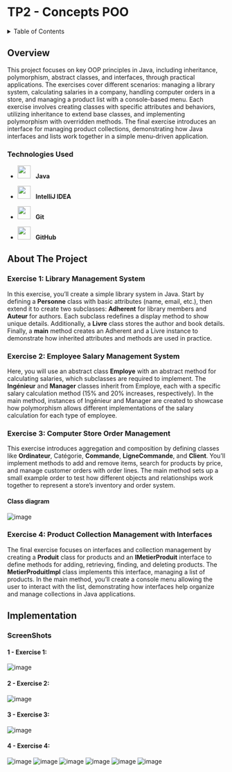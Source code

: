 # TP2 - Concepts POO
<details>
  <summary>Table of Contents</summary>
  <ol>
    <li>
      <a href="#about-the-project">Overview</a>
      <ul>
        <li><a href="#built-with">Technologies Used</a></li>
      </ul>
    </li>
    <li>
      <a href="#about-the-project">About The Project</a>
      <ul>
        <li><a href="#built-with">Exercise 1 </a></li>
        <li><a href="#built-with">Exercise 2 </a></li>
        <li><a href="#built-with">Exercise 3 </a></li>
        <li><a href="#built-with">Exercise 4 </a></li>
      </ul>
    </li>
    <li>
      <a href="#getting-started">Implementation</a>
      <ul>
        <li><a href="#prerequisites">Screenshots</a></li>
      </ul>
    </li>
   
    
  </ol>
</details>

## Overview
This project focuses on key OOP principles in Java, including inheritance, polymorphism, abstract classes, and interfaces, through practical applications. The exercises cover different scenarios: managing a library system, calculating salaries in a company, handling computer orders in a store, and managing a product list with a console-based menu. Each exercise involves creating classes with specific attributes and behaviors, utilizing inheritance to extend base classes, and implementing polymorphism with overridden methods. The final exercise introduces an interface for managing product collections, demonstrating how Java interfaces and lists work together in a simple menu-driven application.

### Technologies Used

- <img src="https://upload.wikimedia.org/wikipedia/en/3/30/Java_programming_language_logo.svg" width="30" height="30"/> &nbsp;&nbsp;**Java**
- <img src="https://resources.jetbrains.com/storage/products/company/brand/logos/IntelliJ_IDEA_icon.svg" width="30" height="30"/> &nbsp;&nbsp;**IntelliJ IDEA**

- <img src="https://git-scm.com/images/logos/downloads/Git-Icon-1788C.png" width="30" height="30"/> &nbsp;&nbsp;**Git**
- <img src="https://github.githubassets.com/images/modules/logos_page/GitHub-Mark.png" width="30" height="30"/> &nbsp;&nbsp;**GitHub**

## About The Project
### Exercise 1: Library Management System
In this exercise, you’ll create a simple library system in Java. Start by defining a **Personne** class with basic attributes (name, email, etc.), then extend it to create two subclasses: **Adherent** for library members and **Auteur** for authors. Each subclass redefines a display method to show unique details. Additionally, a **Livre**  class stores the author and book details. Finally, a **main** method creates an Adherent and a Livre instance to demonstrate how inherited attributes and methods are used in practice.
### Exercise 2: Employee Salary Management System
Here, you will use an abstract class **Employe** with an abstract method for calculating salaries, which subclasses are required to implement. The **Ingénieur** and **Manager** classes inherit from Employe, each with a specific salary calculation method (15% and 20% increases, respectively). In the main method, instances of Ingénieur and Manager are created to showcase how polymorphism allows different implementations of the salary calculation for each type of employee.
### Exercise 3: Computer Store Order Management
This exercise introduces aggregation and composition by defining classes like **Ordinateur**, Catégorie, **Commande**, **LigneCommande**, and **Client**. You’ll implement methods to add and remove items, search for products by price, and manage customer orders with order lines. The main method sets up a small example order to test how different objects and relationships work together to represent a store’s inventory and order system.
  #### Class diagram
  ![image](https://github.com/user-attachments/assets/95bf611d-4172-48dc-91f2-4e235fe9c75d)

### Exercise 4: Product Collection Management with Interfaces
The final exercise focuses on interfaces and collection management by creating a **Produit** class for products and an **IMetierProduit** interface to define methods for adding, retrieving, finding, and deleting products. The **MetierProduitImpl** class implements this interface, managing a list of products. In the main method, you’ll create a console menu allowing the user to interact with the list, demonstrating how interfaces help organize and manage collections in Java applications.

## Implementation
  ### ScreenShots
   #### 1 - Exercise 1:
   ![image](https://github.com/user-attachments/assets/6f146227-72d5-4062-9e6e-649f6f9f13c9)

   #### 2 - Exercise 2:
   ![image](https://github.com/user-attachments/assets/c20088ba-c60c-4ad6-8080-8633e277196d)

   #### 3 - Exercise 3:  
   ![image](https://github.com/user-attachments/assets/1fec812d-dc31-404b-b4e2-a8fa9735d873)

   #### 4 - Exercise 4:
   ![image](https://github.com/user-attachments/assets/b1c7bd47-48d8-4ad5-a725-b3e8ab607b79)
   ![image](https://github.com/user-attachments/assets/a9cbeeed-07b0-4d9c-8fc8-3ace045968c4)
   ![image](https://github.com/user-attachments/assets/0cc8f7db-0388-4acc-8288-43df2dfccd69)
   ![image](https://github.com/user-attachments/assets/bf38aeb3-ea4a-4f02-abfb-0cd4539899a3)
   ![image](https://github.com/user-attachments/assets/4753d5dc-b208-4689-8e4e-cb1e6ea0f36e)
   ![image](https://github.com/user-attachments/assets/e7acb1ff-7d73-426f-98ff-3e15e3eb5621)






